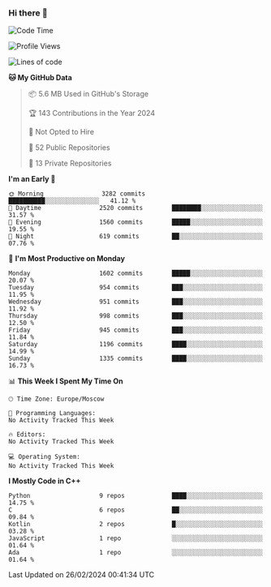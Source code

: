 ### Hi there 👋

<!--
**SemenMartynov/SemenMartynov** is a ✨ _special_ ✨ repository because its `README.md` (this file) appears on your GitHub profile.

Here are some ideas to get you started:

- 🔭 I’m currently working on ...
- 🌱 I’m currently learning ...
- 👯 I’m looking to collaborate on ...
- 🤔 I’m looking for help with ...
- 💬 Ask me about ...
- 📫 How to reach me: ...
- 😄 Pronouns: ...
- ⚡ Fun fact: ...
-->

<!--START_SECTION:waka-->
![Code Time](http://img.shields.io/badge/Code%20Time-0%20secs-blue)

![Profile Views](http://img.shields.io/badge/Profile%20Views-1-blue)

![Lines of code](https://img.shields.io/badge/From%20Hello%20World%20I%27ve%20Written-6.8%20million%20lines%20of%20code-blue)

**🐱 My GitHub Data** 

> 📦 5.6 MB Used in GitHub's Storage 
 > 
> 🏆 143 Contributions in the Year 2024
 > 
> 🚫 Not Opted to Hire
 > 
> 📜 52 Public Repositories 
 > 
> 🔑 13 Private Repositories 
 > 
**I'm an Early 🐤** 

```text
🌞 Morning                3282 commits        ██████████░░░░░░░░░░░░░░░   41.12 % 
🌆 Daytime                2520 commits        ████████░░░░░░░░░░░░░░░░░   31.57 % 
🌃 Evening                1560 commits        █████░░░░░░░░░░░░░░░░░░░░   19.55 % 
🌙 Night                  619 commits         ██░░░░░░░░░░░░░░░░░░░░░░░   07.76 % 
```
📅 **I'm Most Productive on Monday** 

```text
Monday                   1602 commits        █████░░░░░░░░░░░░░░░░░░░░   20.07 % 
Tuesday                  954 commits         ███░░░░░░░░░░░░░░░░░░░░░░   11.95 % 
Wednesday                951 commits         ███░░░░░░░░░░░░░░░░░░░░░░   11.92 % 
Thursday                 998 commits         ███░░░░░░░░░░░░░░░░░░░░░░   12.50 % 
Friday                   945 commits         ███░░░░░░░░░░░░░░░░░░░░░░   11.84 % 
Saturday                 1196 commits        ████░░░░░░░░░░░░░░░░░░░░░   14.99 % 
Sunday                   1335 commits        ████░░░░░░░░░░░░░░░░░░░░░   16.73 % 
```


📊 **This Week I Spent My Time On** 

```text
🕑︎ Time Zone: Europe/Moscow

💬 Programming Languages: 
No Activity Tracked This Week

🔥 Editors: 
No Activity Tracked This Week

💻 Operating System: 
No Activity Tracked This Week
```

**I Mostly Code in C++** 

```text
Python                   9 repos             ████░░░░░░░░░░░░░░░░░░░░░   14.75 % 
C                        6 repos             ██░░░░░░░░░░░░░░░░░░░░░░░   09.84 % 
Kotlin                   2 repos             █░░░░░░░░░░░░░░░░░░░░░░░░   03.28 % 
JavaScript               1 repo              ░░░░░░░░░░░░░░░░░░░░░░░░░   01.64 % 
Ada                      1 repo              ░░░░░░░░░░░░░░░░░░░░░░░░░   01.64 % 
```




 Last Updated on 26/02/2024 00:41:34 UTC
<!--END_SECTION:waka-->